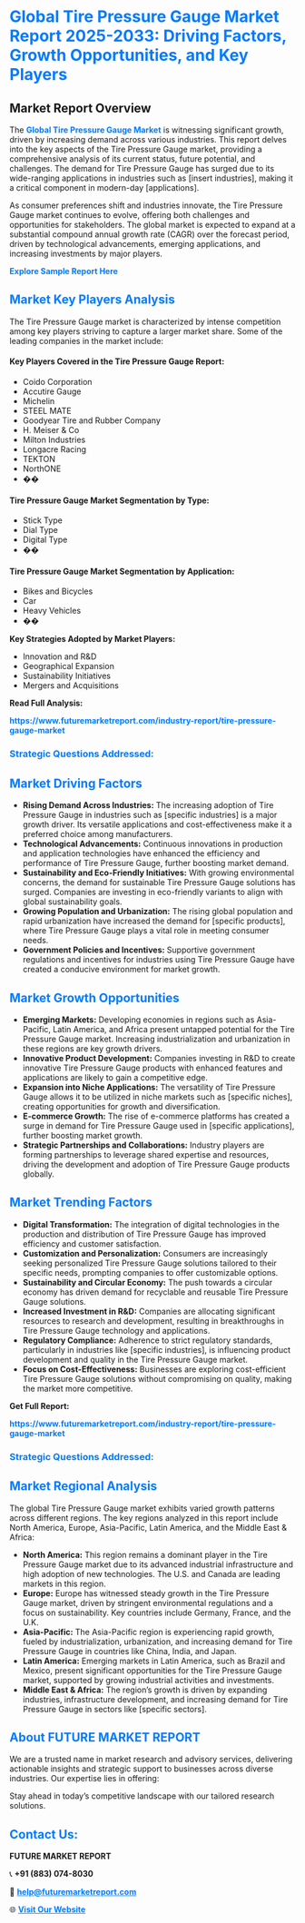 <h1 style="color: #007BFF;">Global Tire Pressure Gauge Market Report 2025-2033: Driving Factors, Growth Opportunities, and Key Players</h1>

<section id="overview">
<h2>Market Report Overview</h2>
<p>The <a href="https://www.futuremarketreport.com/industry-report/tire-pressure-gauge-market" style="color: #007BFF; text-decoration: none;"><strong>Global Tire Pressure Gauge Market</strong></a> is witnessing significant growth, driven by increasing demand across various industries. This report delves into the key aspects of the Tire Pressure Gauge market, providing a comprehensive analysis of its current status, future potential, and challenges. The demand for Tire Pressure Gauge has surged due to its wide-ranging applications in industries such as [insert industries], making it a critical component in modern-day [applications].</p>
<p>As consumer preferences shift and industries innovate, the Tire Pressure Gauge market continues to evolve, offering both challenges and opportunities for stakeholders. The global market is expected to expand at a substantial compound annual growth rate (CAGR) over the forecast period, driven by technological advancements, emerging applications, and increasing investments by major players.</p>
</section>

<section id="overview">
<p><a href="https://www.futuremarketreport.com/request-sample/reportId=114038" style="color: #007BFF; text-decoration: none;"><strong>Explore Sample Report Here</strong></a></p>
</section>

<section id="key-players">
<h2 style="color: #007BFF;">Market Key Players Analysis</h2>
<p>The Tire Pressure Gauge market is characterized by intense competition among key players striving to capture a larger market share. Some of the leading companies in the market include:</p>
<h4>Key Players Covered in the Tire Pressure Gauge Report:</h4>
<ul><li>Coido Corporation</li><li>Accutire Gauge</li><li>Michelin</li><li>STEEL MATE</li><li>Goodyear Tire and Rubber Company</li><li>H. Meiser &amp; Co</li><li>Milton Industries</li><li>Longacre Racing</li><li>TEKTON</li><li>NorthONE</li><li>��</li></ul>
<h4>Tire Pressure Gauge Market Segmentation by Type:</h4>
<ul><li>Stick Type</li><li>Dial Type</li><li>Digital Type</li><li>��</li></ul>

<h4>Tire Pressure Gauge Market Segmentation by Application:</h4>
<ul><li>Bikes and Bicycles</li><li>Car</li><li>Heavy Vehicles</li><li>��</li></ul>
<p><strong>Key Strategies Adopted by Market Players:</strong></p>
<ul>
<li>Innovation and R&D</li>
<li>Geographical Expansion</li>
<li>Sustainability Initiatives</li>
<li>Mergers and Acquisitions</li>
</ul>
</section>

<section>
<p><strong>Read Full Analysis: </strong></p><a href="https://www.futuremarketreport.com/industry-report/tire-pressure-gauge-market" style="color: #007BFF; text-decoration: none;"><strong>https://www.futuremarketreport.com/industry-report/tire-pressure-gauge-market</strong></a>
<h3 style="color: #007BFF;">Strategic Questions Addressed:</h3>
</section>

<section id="driving-factors">
<h2 style="color: #007BFF;">Market Driving Factors</h2>
<ul>
<li><strong>Rising Demand Across Industries:</strong> The increasing adoption of Tire Pressure Gauge in industries such as [specific industries] is a major growth driver. Its versatile applications and cost-effectiveness make it a preferred choice among manufacturers.</li>
<li><strong>Technological Advancements:</strong> Continuous innovations in production and application technologies have enhanced the efficiency and performance of Tire Pressure Gauge, further boosting market demand.</li>
<li><strong>Sustainability and Eco-Friendly Initiatives:</strong> With growing environmental concerns, the demand for sustainable Tire Pressure Gauge solutions has surged. Companies are investing in eco-friendly variants to align with global sustainability goals.</li>
<li><strong>Growing Population and Urbanization:</strong> The rising global population and rapid urbanization have increased the demand for [specific products], where Tire Pressure Gauge plays a vital role in meeting consumer needs.</li>
<li><strong>Government Policies and Incentives:</strong> Supportive government regulations and incentives for industries using Tire Pressure Gauge have created a conducive environment for market growth.</li>
</ul>
</section>

<section id="growth-opportunities">
<h2 style="color: #007BFF;">Market Growth Opportunities</h2>
<ul>
<li><strong>Emerging Markets:</strong> Developing economies in regions such as Asia-Pacific, Latin America, and Africa present untapped potential for the Tire Pressure Gauge market. Increasing industrialization and urbanization in these regions are key growth drivers.</li>
<li><strong>Innovative Product Development:</strong> Companies investing in R&D to create innovative Tire Pressure Gauge products with enhanced features and applications are likely to gain a competitive edge.</li>
<li><strong>Expansion into Niche Applications:</strong> The versatility of Tire Pressure Gauge allows it to be utilized in niche markets such as [specific niches], creating opportunities for growth and diversification.</li>
<li><strong>E-commerce Growth:</strong> The rise of e-commerce platforms has created a surge in demand for Tire Pressure Gauge used in [specific applications], further boosting market growth.</li>
<li><strong>Strategic Partnerships and Collaborations:</strong> Industry players are forming partnerships to leverage shared expertise and resources, driving the development and adoption of Tire Pressure Gauge products globally.</li>
</ul>
</section>

<section id="trending-factors">
<h2 style="color: #007BFF;">Market Trending Factors</h2>
<ul>
<li><strong>Digital Transformation:</strong> The integration of digital technologies in the production and distribution of Tire Pressure Gauge has improved efficiency and customer satisfaction.</li>
<li><strong>Customization and Personalization:</strong> Consumers are increasingly seeking personalized Tire Pressure Gauge solutions tailored to their specific needs, prompting companies to offer customizable options.</li>
<li><strong>Sustainability and Circular Economy:</strong> The push towards a circular economy has driven demand for recyclable and reusable Tire Pressure Gauge solutions.</li>
<li><strong>Increased Investment in R&D:</strong> Companies are allocating significant resources to research and development, resulting in breakthroughs in Tire Pressure Gauge technology and applications.</li>
<li><strong>Regulatory Compliance:</strong> Adherence to strict regulatory standards, particularly in industries like [specific industries], is influencing product development and quality in the Tire Pressure Gauge market.</li>
<li><strong>Focus on Cost-Effectiveness:</strong> Businesses are exploring cost-efficient Tire Pressure Gauge solutions without compromising on quality, making the market more competitive.</li>
</ul>
</section>

<section>
<p><strong>Get Full Report: </strong></p><a href="https://www.futuremarketreport.com/industry-report/tire-pressure-gauge-market" style="color: #007BFF; text-decoration: none;"><strong>https://www.futuremarketreport.com/industry-report/tire-pressure-gauge-market</strong></a>
<h3 style="color: #007BFF;">Strategic Questions Addressed:</h3>
</section>


<section id="regional-analysis">
<h2 style="color: #007BFF;">Market Regional Analysis</h2>
<p>The global Tire Pressure Gauge market exhibits varied growth patterns across different regions. The key regions analyzed in this report include North America, Europe, Asia-Pacific, Latin America, and the Middle East & Africa:</p>
<ul>
<li><strong>North America:</strong> This region remains a dominant player in the Tire Pressure Gauge market due to its advanced industrial infrastructure and high adoption of new technologies. The U.S. and Canada are leading markets in this region.</li>
<li><strong>Europe:</strong> Europe has witnessed steady growth in the Tire Pressure Gauge market, driven by stringent environmental regulations and a focus on sustainability. Key countries include Germany, France, and the U.K.</li>
<li><strong>Asia-Pacific:</strong> The Asia-Pacific region is experiencing rapid growth, fueled by industrialization, urbanization, and increasing demand for Tire Pressure Gauge in countries like China, India, and Japan.</li>
<li><strong>Latin America:</strong> Emerging markets in Latin America, such as Brazil and Mexico, present significant opportunities for the Tire Pressure Gauge market, supported by growing industrial activities and investments.</li>
<li><strong>Middle East & Africa:</strong> The region’s growth is driven by expanding industries, infrastructure development, and increasing demand for Tire Pressure Gauge in sectors like [specific sectors].</li>
</ul>
</section>

<footer>
<h2 style="color: #007BFF;">About FUTURE MARKET REPORT</h2>
<p>We are a trusted name in market research and advisory services, delivering actionable insights and strategic support to businesses across diverse industries. Our expertise lies in offering:</p>

<p>Stay ahead in today’s competitive landscape with our tailored research solutions.</p>

<h2 style="color: #007BFF;">Contact Us:</h2>
<p><strong>FUTURE MARKET REPORT</strong></p>
<p>📞 <strong>+91 (883) 074-8030</strong></p>
<p>📧 <strong><a href="mailto:help@futuremarketreport.com" style="color: #007BFF;">help@futuremarketreport.com</a></strong></p>
<p>🌐 <strong><a href="https://www.futuremarketreport.com/" style="color: #007BFF;">Visit Our Website</a></strong></p>
</footer>